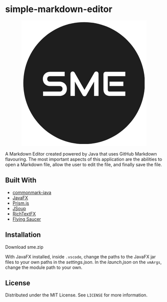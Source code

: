 # simple-markdown-editor

<p align="center">
  <img src="src/sme.png" />
</p>

A Markdown Editor created powered by Java that uses GitHub Markdown flavouring. The most important aspects of this application are the abilities to open a Markdown file, allow the user to edit the file, and finally save the file.

## Built With

- [commonmark-java](https://github.com/commonmark/commonmark-java)
- [JavaFX](https://openjfx.io/)
- [Prism.js](https://prismjs.com/)
- [JSoup](https://jsoup.org/)
- [RichTextFX](https://github.com/FXMisc/RichTextFX)
- [Flying Saucer](https://github.com/flyingsaucerproject/flyingsaucer)

## Installation

Download sme.zip

With JavaFX installed, inside `.vscode`, change the paths to the JavaFX jar files to your own paths in the *settings.json*. In the *launch.json* on the `vmArgs`, change the module path to your own.

## License

Distributed under the MIT License. See `LICENSE` for more information.